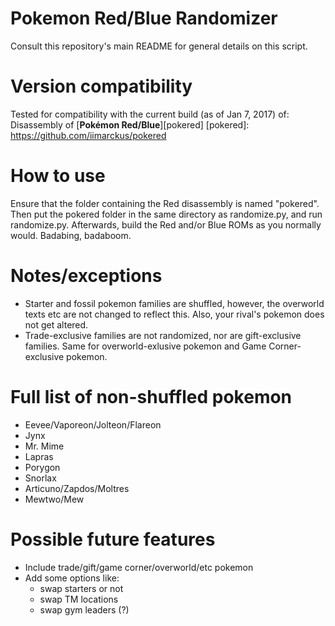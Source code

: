 # Pokemon Red/Blue Randomizer

Consult this repository's main README for general details on this script.


# Version compatibility

Tested for compatibility with the current build (as of Jan 7, 2017) of:
Disassembly of [**Pokémon Red/Blue**][pokered]
[pokered]: https://github.com/iimarckus/pokered


# How to use

Ensure that the folder containing the Red disassembly is named "pokered". Then put the pokered folder in the same directory as randomize.py, and run randomize.py. Afterwards, build the Red and/or Blue ROMs as you normally would. Badabing, badaboom.


# Notes/exceptions

- Starter and fossil pokemon families are shuffled, however, the overworld texts etc are not changed to reflect this. Also, your rival's pokemon does not get altered.
- Trade-exclusive families are not randomized, nor are gift-exclusive families. Same for overworld-exlusive pokemon and Game Corner-exclusive pokemon.


# Full list of non-shuffled pokemon

- Eevee/Vaporeon/Jolteon/Flareon
- Jynx
- Mr. Mime
- Lapras
- Porygon
- Snorlax
- Articuno/Zapdos/Moltres
- Mewtwo/Mew


# Possible future features

- Include trade/gift/game corner/overworld/etc pokemon
- Add some options like:
  - swap starters or not
  - swap TM locations
  - swap gym leaders (?)


